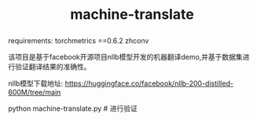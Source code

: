 #  <p align="center">machine-translate</p>
requirements:
torchmetrics ==0.6.2
zhconv

该项目是基于facebook开源项目nllb模型开发的机器翻译demo,并基于数据集进行验证翻译结果的准确性。

nllb模型下载地址: https://huggingface.co/facebook/nllb-200-distilled-600M/tree/main

python machine-translate.py # 进行验证

